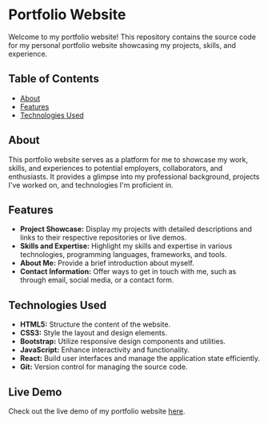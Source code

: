 # Portfolio Website

Welcome to my portfolio website! This repository contains the source code for my personal portfolio website showcasing my projects, skills, and experience.

## Table of Contents

- [About](#about)
- [Features](#features)
- [Technologies Used](#technologies-used)

## About

This portfolio website serves as a platform for me to showcase my work, skills, and experiences to potential employers, collaborators, and enthusiasts. It provides a glimpse into my professional background, projects I've worked on, and technologies I'm proficient in.

## Features

- **Project Showcase:** Display my projects with detailed descriptions and links to their respective repositories or live demos.
- **Skills and Expertise:** Highlight my skills and expertise in various technologies, programming languages, frameworks, and tools.
- **About Me:** Provide a brief introduction about myself.
- **Contact Information:** Offer ways to get in touch with me, such as through email, social media, or a contact form.

## Technologies Used

- **HTML5:** Structure the content of the website.
- **CSS3:** Style the layout and design elements.
- **Bootstrap:** Utilize responsive design components and utilities.
- **JavaScript:** Enhance interactivity and functionality.
- **React:** Build user interfaces and manage the application state efficiently.
- **Git:** Version control for managing the source code.

## Live Demo

Check out the live demo of my portfolio website [here](https://portfolio-abhinav-1.netlify.app/).
